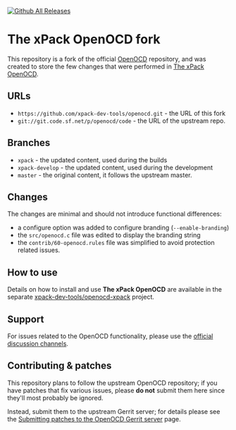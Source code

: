 [![Github All Releases](https://img.shields.io/github/downloads/xpack-dev-tools/openocd-xpack/total.svg)](https://github.com/xpack-dev-tools/openocd-xpack/releases/)

# The xPack OpenOCD fork

This repository is a fork of the official [OpenOCD](http://openocd.org)
repository, and was created
to store the few changes that were performed in 
[The xPack OpenOCD](https://github.com/xpack-dev-tools/openocd-xpack).

## URLs

- `https://github.com/xpack-dev-tools/openocd.git` - the URL of this fork
- `git://git.code.sf.net/p/openocd/code` - the URL of the upstream repo.

## Branches

- `xpack` - the updated content, used during the builds
- `xpack-develop` - the updated content, used during the development
- `master` - the original content, it follows the upstream master.

## Changes

The changes are minimal and should not introduce functional differences:

- a configure option was added to configure branding (`--enable-branding`)
- the `src/openocd.c` file was edited to display the branding string
- the `contrib/60-openocd.rules` file was simplified to avoid protection 
  related issues.

## How to use

Details on how to install and use **The xPack OpenOCD** are available in the
separate [xpack-dev-tools/openocd-xpack](https://github.com/xpack-dev-tools/openocd-xpack) project.

## Support

For issues related to the OpenOCD functionality, please use the 
[official discussion channels](http://openocd.org/discussion/).

## Contributing & patches

This repository plans to follow the upstream OpenOCD repository; if you have
patches that fix various issues, please **do not** submit them here
since they'll most probably be ignored.

Instead, submit them to the upstream Gerrit server; for details please see the 
[Submitting patches to the OpenOCD Gerrit server](http://openocd.org/doc-release/doxygen/patchguide.html) page.

